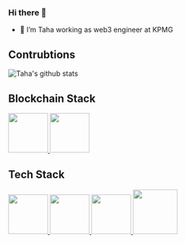 ### Hi there 👋
- 🌱 I’m Taha working as web3 engineer at KPMG
<!--
**dhaileytaha/dhaileytaha** is a ✨ _special_ ✨ repository because its `README.md` (this file) appears on your GitHub profile.

Here are some ideas to get you started:
-->

## Contrubtions

![Taha's github stats](https://github-readme-stats.vercel.app/api?username=dhaileytaha&hide=issues&show_icons=true)

## Blockchain Stack
<p float="left">
  <a href="https://www.w3.org/wiki/The_web_standards_model_-_HTML_CSS_and_JavaScript" target="_blank" >
    <img src="https://thebitcoin.pub/uploads/default/original/2X/0/003de396bae5f4267b5fa7b2e93d513f0d0c6c01.gif" height="80" />
  </a>
  <a href="https://ethereum.org/en/" target="_blank" >
    <img src="https://createmycoin.club/images/ethwaterloo.gif" height="80" /> 
  </a>
 </p>


## Tech Stack

<!--
- 🔭 I’m currently working on 
-->
<p float="left">
  <a href="https://www.w3.org/wiki/The_web_standards_model_-_HTML_CSS_and_JavaScript" target="_blank" >
    <img src="https://raw.githubusercontent.com/itsksaurabh/itsksaurabh/master/assets/html-css-js.png" height="80" />
  </a>
  <a href="https://golang.org/" target="_blank" >
    <img src="https://media0.giphy.com/media/eNAsjO55tPbgaor7ma/giphy.gif" height="80" /> 
  </a>
  <a href="https://www.docker.com/" target="_blank" >
    <img src="https://flicsdb.com/wp-content/uploads/2019/04/gophercises_punching.gif"  height="80" />
  </a>
  <a href="https://kubernetes.io/" target="_blank" >
    <img src="https://assets.rappler.com/612F469A6EA84F6BAE882D2B94A4B421/img/402066C85613444B9602EB0FC677C5D1/amazon-web-services-down-20140527.gif"  height="90" />
  </a>
 </p>


<!--
- 🌱 I’m currently learning ...
- 👯 I’m looking to collaborate on ...
- 🤔 I’m looking for help with ...
- 💬 Ask me about ...
- 📫 How to reach me: ...
- 😄 Pronouns: ...
- ⚡ Fun fact: ...
-->
